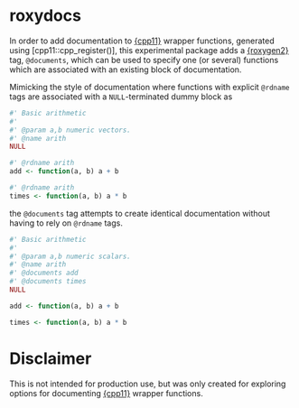 
<!-- README.md is generated from README.Rmd. Please edit that file -->

# roxydocs

In order to add documentation to [{cpp11}](https://cpp11.r-lib.org)
wrapper functions, generated using \[cpp11::cpp_register()\], this
experimental package adds a [{roxygen2}](https://roxygen2.r-lib.org)
tag, `@documents`, which can be used to specify one (or several)
functions which are associated with an existing block of documentation.

Mimicking the style of documentation where functions with explicit
`@rdname` tags are associated with a `NULL`-terminated dummy block as

``` r
#' Basic arithmetic
#'
#' @param a,b numeric vectors.
#' @name arith
NULL

#' @rdname arith
add <- function(a, b) a + b

#' @rdname arith
times <- function(a, b) a * b
```

the `@documents` tag attempts to create identical documentation without
having to rely on `@rdname` tags.

``` r
#' Basic arithmetic
#'
#' @param a,b numeric scalars.
#' @name arith
#' @documents add
#' @documents times
NULL

add <- function(a, b) a + b

times <- function(a, b) a * b
```

# Disclaimer

This is not intended for production use, but was only created for
exploring options for documenting [{cpp11}](https://cpp11.r-lib.org)
wrapper functions.
